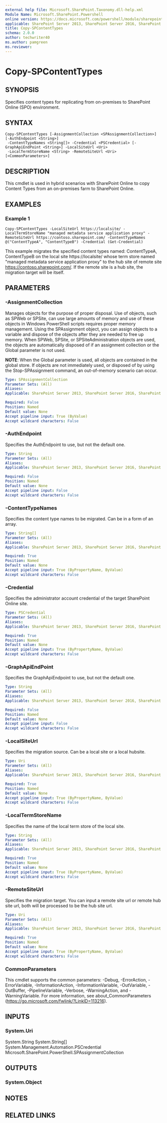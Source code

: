 ```yaml
---
external help file: Microsoft.SharePoint.Taxonomy.dll-help.xml
Module Name: Microsoft.SharePoint.Powershell
online version: https://docs.microsoft.com/powershell/module/sharepoint-server/copy-spcontenttypes
applicable: SharePoint Server 2013, SharePoint Server 2016, SharePoint Server 2019
title: Copy-SPContentTypes
schema: 2.0.0
author: techwriter40
ms.author: pamgreen
ms.reviewer:
---
```


# Copy-SPContentTypes

## SYNOPSIS
Specifies content types for replicating from on-premises to SharePoint Online (SPO) environment.

## SYNTAX

```
Copy-SPContentTypes [-AssignmentCollection <SPAssignmentCollection>] [-AuthEndpoint <String>]
 -ContentTypeNames <String[]> -Credential <PSCredential> [-GraphApiEndPoint <String>] -LocalSiteUrl <Uri>
 -LocalTermStoreName <String> -RemoteSiteUrl <Uri> [<CommonParameters>]
```

## DESCRIPTION
This cmdlet is used in hybrid scenarios with SharePoint Online to copy Content Types from an on-premises farm to SharePoint Online.

## EXAMPLES

### Example 1 
```
Copy-SPContentTypes -LocalSiteUrl https://localsite/ -LocalTermStoreName "managed metadata service application proxy" -RemoteSiteUrl https://contoso.sharepoint.com/ -ContentTypeNames @("ContentTypeA", "ContentTypeB") -Credential (Get-Credential) 
```

This example migrates the specified content types named: ContentTypeA, ContentTypeB on the local site https://localsite/ whose term store named "managed metadata service application proxy" to the hub site of remote site https://contoso.sharepoint.com/. If the remote site is a hub site, the migration target will be itself. 

## PARAMETERS

### -AssignmentCollection
Manages objects for the purpose of proper disposal. Use of objects, such as SPWeb or SPSite, can use large amounts of memory and use of these objects in Windows PowerShell scripts requires proper memory management. Using the SPAssignment object, you can assign objects to a variable and dispose of the objects after they are needed to free up memory. When SPWeb, SPSite, or SPSiteAdministration objects are used, the objects are automatically disposed of if an assignment collection or the Global parameter is not used.

**NOTE**: When the Global parameter is used, all objects are contained in the global store. If objects are not immediately used, or disposed of by using the Stop-SPAssignment command, an out-of-memory scenario can occur.

```yaml
Type: SPAssignmentCollection
Parameter Sets: (All)
Aliases: 
Applicable: SharePoint Server 2013, SharePoint Server 2016, SharePoint Server 2019

Required: False
Position: Named
Default value: None
Accept pipeline input: True (ByValue)
Accept wildcard characters: False
```

### -AuthEndpoint
Specifies the AuthEndpoint to use, but not the default one.

```yaml
Type: String
Parameter Sets: (All)
Aliases: 
Applicable: SharePoint Server 2013, SharePoint Server 2016, SharePoint Server 2019

Required: False
Position: Named
Default value: None
Accept pipeline input: False
Accept wildcard characters: False
```

### -ContentTypeNames
Specifies the content type names to be migrated. Can be in a form of an array. 

```yaml
Type: String[]
Parameter Sets: (All)
Aliases: 
Applicable: SharePoint Server 2013, SharePoint Server 2016, SharePoint Server 2019

Required: True
Position: Named
Default value: None
Accept pipeline input: True (ByPropertyName, ByValue)
Accept wildcard characters: False
```

### -Credential
Specifies the administrator account credential of the target SharePoint Online site.

```yaml
Type: PSCredential
Parameter Sets: (All)
Aliases: 
Applicable: SharePoint Server 2013, SharePoint Server 2016, SharePoint Server 2019

Required: True
Position: Named
Default value: None
Accept pipeline input: True (ByPropertyName, ByValue)
Accept wildcard characters: False
```

### -GraphApiEndPoint
Specifies the GraphApiEndpoint to use, but not the default one.

```yaml
Type: String
Parameter Sets: (All)
Aliases: 
Applicable: SharePoint Server 2013, SharePoint Server 2016, SharePoint Server 2019

Required: False
Position: Named
Default value: None
Accept pipeline input: False
Accept wildcard characters: False
```

### -LocalSiteUrl
Specifies the migration source. Can be a local site or a local hubsite.

```yaml
Type: Uri
Parameter Sets: (All)
Aliases: 
Applicable: SharePoint Server 2013, SharePoint Server 2016, SharePoint Server 2019

Required: True
Position: Named
Default value: None
Accept pipeline input: True (ByPropertyName, ByValue)
Accept wildcard characters: False
```

### -LocalTermStoreName
Specifies the name of the local term store of the local site.

```yaml
Type: String
Parameter Sets: (All)
Aliases: 
Applicable: SharePoint Server 2013, SharePoint Server 2016, SharePoint Server 2019

Required: True
Position: Named
Default value: None
Accept pipeline input: True (ByPropertyName, ByValue)
Accept wildcard characters: False
```

### -RemoteSiteUrl
Specifies the migration target. You can input a remote site url or remote hub site url, both will be processed to be the hub site url.

```yaml
Type: Uri
Parameter Sets: (All)
Aliases: 
Applicable: SharePoint Server 2013, SharePoint Server 2016, SharePoint Server 2019

Required: True
Position: Named
Default value: None
Accept pipeline input: True (ByPropertyName, ByValue)
Accept wildcard characters: False
```

### CommonParameters
This cmdlet supports the common parameters: -Debug, -ErrorAction, -ErrorVariable, -InformationAction, -InformationVariable, -OutVariable, -OutBuffer, -PipelineVariable, -Verbose, -WarningAction, and -WarningVariable. For more information, see about_CommonParameters (https://go.microsoft.com/fwlink/?LinkID=113216).

## INPUTS

### System.Uri
System.String
System.String[]
System.Management.Automation.PSCredential
Microsoft.SharePoint.PowerShell.SPAssignmentCollection

## OUTPUTS

### System.Object

## NOTES

## RELATED LINKS


